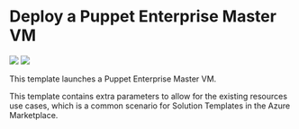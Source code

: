 # Deploy a Puppet Enterprise Master VM

<a href="https://portal.azure.com/#create/Microsoft.Template/uri/https%3A%2F%2Fraw.githubusercontent.com%2Fpuppetlabs%2Fazure-image%azuredeploy.json" target="_blank"><img src="http://azuredeploy.net/deploybutton.png"/></a>
<a href="http://armviz.io/#/?load=https%3A%2F%2Fraw.githubusercontent.com%2FAzure%2Fgregohardy%2Fpuppetlabs%2FmainTemplate.json" target="_blank"><img src="http://armviz.io/visualizebutton.png"/></a>


This template launches a Puppet Enterprise Master VM.

This template contains extra parameters to allow for the existing resources use cases, which is a common scenario for Solution Templates in the Azure Marketplace.


